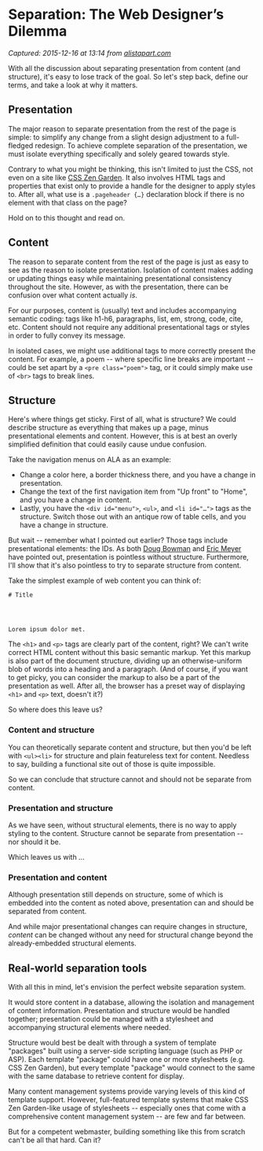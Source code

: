 # Separation: The Web Designer’s Dilemma

_Captured: 2015-12-16 at 13:14 from [alistapart.com](http://alistapart.com/article/separationdilemma)_

With all the discussion about separating presentation from content (and structure), it's easy to lose track of the goal. So let's step back, define our terms, and take a look at why it matters.

## Presentation

The major reason to separate presentation from the rest of the page is simple: to simplify any change from a slight design adjustment to a full-fledged redesign. To achieve complete separation of the presentation, we must isolate everything specifically and solely geared towards style.

Contrary to what you might be thinking, this isn't limited to just the CSS, not even on a site like [CSS Zen Garden](http://www.csszengarden.com/). It also involves HTML tags and properties that exist only to provide a handle for the designer to apply styles to. After all, what use is a `.pageheader {…}` declaration block if there is no element with that class on the page?

Hold on to this thought and read on.

## Content

The reason to separate content from the rest of the page is just as easy to see as the reason to isolate presentation. Isolation of content makes adding or updating things easy while maintaining presentational consistency throughout the site. However, as with the presentation, there can be confusion over what content actually _is_.

For our purposes, content is (usually) text and includes accompanying semantic coding: tags like h1-h6, paragraphs, list, em, strong, code, cite, etc. Content should not require any additional presentational tags or styles in order to fully convey its message.

In isolated cases, we might use additional tags to more correctly present the content. For example, a poem -- where specific line breaks are important -- could be set apart by a `<pre class="poem">` tag, or it could simply make use of `<br>` tags to break lines.

## Structure

Here's where things get sticky. First of all, what is structure? We could describe structure as everything that makes up a page, minus presentational elements and content. However, this is at best an overly simplified definition that could easily cause undue confusion.

Take the navigation menus on ALA as an example:

  * Change a color here, a border thickness there, and you have a change in presentation.
  * Change the text of the first navigation item from "Up front" to "Home", and you have a change in content.
  * Lastly, you have the `<div id="menu">`, `<ul>`, and `<li id="…">` tags as the structure. Switch those out with an antique row of table cells, and you have a change in structure.

But wait -- remember what I pointed out earlier? Those tags include presentational elements: the IDs. As both [Doug Bowman](http://www.stopdesign.com/log/2003/10/14/separated.html) and [Eric Meyer](http://www.meyerweb.com/eric/thoughts/200310.html#t200310015) have pointed out, presentation is pointless without structure. Furthermore, I'll show that it's also pointless to try to separate structure from content.

Take the simplest example of web content you can think of:
    
    
      
    
    # Title
    
    
    
    
    Lorem ipsum dolor met.
    
    
    

The `<h1>` and `<p>` tags are clearly part of the content, right? We can't write correct HTML content without this basic semantic markup. Yet this markup is also part of the document structure, dividing up an otherwise-uniform blob of words into a heading and a paragraph. (And of course, if you want to get picky, you can consider the markup to also be a part of the presentation as well. After all, the browser has a preset way of displaying `<h1>` and `<p>` text, doesn't it?)

So where does this leave us?

### Content and structure

You can theoretically separate content and structure, but then you'd be left with `<ul><li>` for structure and plain featureless text for content. Needless to say, building a functional site out of those is quite impossible.

So we can conclude that structure cannot and should not be separate from content.

### Presentation and structure

As we have seen, without structural elements, there is no way to apply styling to the content. Structure cannot be separate from presentation -- nor should it be.

Which leaves us with …

### Presentation and content

Although presentation still depends on structure, some of which is embedded into the content as noted above, presentation can and should be separated from content.

And while major presentational changes can require changes in structure, _content_ can be changed without any need for structural change beyond the already-embedded structural elements.

## Real-world separation tools

With all this in mind, let's envision the perfect website separation system.

It would store content in a database, allowing the isolation and management of content information. Presentation and structure would be handled together; presentation could be managed with a stylesheet and accompanying structural elements where needed.

Structure would best be dealt with through a system of template "packages" built using a server-side scripting language (such as PHP or ASP). Each template "package" could have one or more stylesheets (e.g. CSS Zen Garden), but every template "package" would connect to the same with the same database to retrieve content for display.

Many content management systems provide varying levels of this kind of template support. However, full-featured template systems that make CSS Zen Garden-like usage of stylesheets -- especially ones that come with a comprehensive content management system -- are few and far between.

But for a competent webmaster, building something like this from scratch can't be all that hard. Can it?
